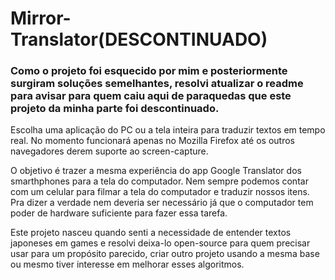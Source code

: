 # Mirror-Translator(DESCONTINUADO)
### Como o projeto foi esquecido por mim e posteriormente surgiram soluções semelhantes, resolvi atualizar o readme para avisar para quem caiu aqui de paraquedas que este projeto da minha parte foi descontinuado.

Escolha uma aplicação do PC ou a tela inteira para traduzir textos em tempo real. 
No momento funcionará apenas no Mozilla Firefox até os outros navegadores derem suporte ao screen-capture. 

O objetivo é trazer a mesma experiência do app Google Translator dos smarthphones para a tela do computador. Nem sempre podemos contar com um celular para filmar a tela do computador e traduzir nossos itens. Pra dizer a verdade nem deveria ser necessário já que o computador tem poder de hardware suficiente para fazer essa tarefa. 

Este projeto nasceu quando senti a necessidade de entender textos japoneses em games e resolvi deixa-lo open-source para quem precisar usar para um propósito parecido, criar outro projeto usando a mesma base ou mesmo tiver interesse em melhorar esses algoritmos. 
